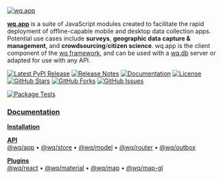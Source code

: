 [![wq.app][logo]][docs]

[**wq.app**][docs] is a suite of JavaScript modules created to facilitate the rapid deployment of offline-capable mobile and desktop data collection apps.  Potential use cases include **surveys**, **geographic data capture & management**, and **crowdsourcing**/**citizen science**.  wq.app is the client component of the [wq framework], and can be used with a [wq.db] server or adapted for use with any API.

[![Latest PyPI Release](https://img.shields.io/pypi/v/wq.app.svg)](https://pypi.org/project/wq.app)
[![Release Notes](https://img.shields.io/github/release/wq/wq.app.svg)](https://github.com/wq/wq.app/releases)
[![Documentation](https://img.shields.io/badge/Docs-1.3-blue.svg)][docs]
[![License](https://img.shields.io/pypi/l/wq.app.svg)](https://wq.io/license)
[![GitHub Stars](https://img.shields.io/github/stars/wq/wq.app.svg)](https://github.com/wq/wq.app/stargazers)
[![GitHub Forks](https://img.shields.io/github/forks/wq/wq.app.svg)](https://github.com/wq/wq.app/network)
[![GitHub Issues](https://img.shields.io/github/issues/wq/wq.app.svg)](https://github.com/wq/wq.app/issues)

[![Package Tests](https://github.com/wq/wq.app/actions/workflows/test.yml/badge.svg)](https://github.com/wq/wq.app/actions/workflows/test.yml)

### [Documentation][docs]

[**Installation**][installation]

[**API**][api]
<br>
[@wq/app]
&bull;
[@wq/store]
&bull;
[@wq/model]
&bull;
[@wq/router]
&bull;
[@wq/outbox]

[**Plugins**][plugins]
<br>
[@wq/react]
&bull;
[@wq/material]
&bull;
[@wq/map]
&bull;
[@wq/map-gl]

[logo]: https://wq.io/images/wq.app.svg
[docs]: https://wq.io/wq.app/

[installation]: https://wq.io/wq.app/#installation
[api]: https://wq.io/wq.app/#api
[@wq/app]: https://wq.io/@wq/app
[@wq/store]: https://wq.io/@wq/store
[@wq/model]: https://wq.io/@wq/model
[@wq/router]: https://wq.io/@wq/router
[@wq/outbox]: https://wq.io/@wq/outbox
[plugins]: https://wq.io/plugins/
[@wq/react]: https://wq.io/@wq/react
[@wq/material]: https://wq.io/@wq/material
[@wq/map]: https://wq.io/@wq/map
[@wq/map-gl]: https://wq.io/@wq/map-gl

[wq framework]: https://wq.io/
[wq.db]: https://wq.io/wq.db/
